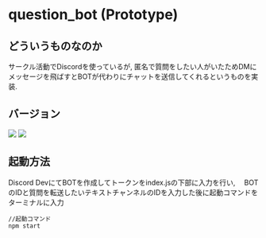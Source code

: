 # question_bot (Prototype)

## どういうものなのか

サークル活動でDiscordを使っているが, 匿名で質問をしたい人がいたためDMにメッセージを飛ばすとBOTが代わりにチャットを送信してくれるというものを実装.

## バージョン

<img src="https://img.shields.io/badge/node-17.5.0-green">
<img src="https://img.shields.io/badge/npm-8.4.1-red">

## 起動方法

Discord DevにてBOTを作成してトークンをindex.jsの下部に入力を行い, 　BOTのIDと質問を転送したいテキストチャンネルのIDを入力した後に起動コマンドをターミナルに入力

```
//起動コマンド
npm start
```

